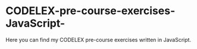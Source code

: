 # CODELEX-pre-course-exercises-JavaScript-
Here you can find my CODELEX pre-course exercises written in JavaScript.
